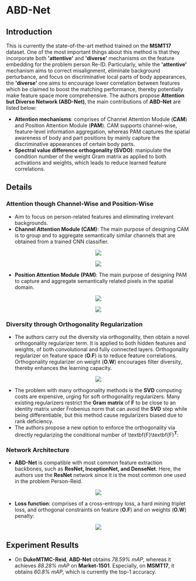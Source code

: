 # ABD-Net
## Introduction
This is currently the state-of-the-art method trained on the **MSMT17** dataset. One of the most important things about this method is that they incorporate both **'attentive'** and **'diverse'** mechanisms on the feature embedding for the problem person Re-ID. Particularly, while the **'attentive'** mechanism aims to correct misalignment, eliminate background perturbance, and focus on discriminative local parts of body appearances, the **'diverse'** one aims to encourage lower correlation between features which be claimed to boost the matching performance, thereby potentially make feature space more comprehensive. The authors propose **Attention but Diverse Network (ABD-Net)**, the main contributions of **ABD-Net** are listed below:
- **Attention mechanisms**: comprises of Channel Attention Module (**CAM**) and Position Attention Module (**PAM**). CAM supports channel-wise, feature-level information aggregation, whereas PAM captures the spatial awareness of body and part positions by mainly capture the discriminative appearances of certain body parts.
- **Spectral value difference orthogonality (SVDO)**: manipulate the condition number of the weight Gram matrix as applied to both activations and weights, which leads to reduce learned feature correlations.
## Details
### Attention though Channel-Wise and Position-Wise
- Aim to focus on person-related features and eliminating irrelevant backgrounds.
- **Channel Attention Module (CAM)**: The main purpose of designing CAM is to group and to aggregate semantically similar channels that are obtained from a trained CNN classifier. 

<p align="center">
  <img src="https://github.com/soloSquad1999/Person-ReID-paper-notes/blob/master/Network%20Approach/ABD-Net/cam_image.png" />
</p>
<p align="center">
  <img src="https://github.com/soloSquad1999/Person-ReID-paper-notes/blob/master/Network%20Approach/ABD-Net/cam_detail.png" />
</p>

- **Position Attention Module (PAM)**: The main purpose of designing PAM to capture and aggregate semantically related pixels in the spatial domain. 

<p align="center">
  <img src="https://github.com/soloSquad1999/Person-ReID-paper-notes/blob/master/Network%20Approach/ABD-Net/pam_image.png" />
</p>
<p align="center">
  <img src="https://github.com/soloSquad1999/Person-ReID-paper-notes/blob/master/Network%20Approach/ABD-Net/pam_detail.png" />
</p>

### Diversity through Orthogonality Regularization
- The authors carry out the diversity via orthogonality, then obtain a novel orthogonality regularizer term. It is applied to both hidden features and weights, of both convolutional and fully connected layers. Orthogonality regularizer on feature space (**O.F**) is to reduce feature correlations. Orthogonality regularizer on weight (**O.W**) encourages filter diversity, thereby enhances the learning capacity.

<p align="center">
  <img src="https://github.com/soloSquad1999/Person-ReID-paper-notes/blob/master/Network%20Approach/ABD-Net/reshape.png" />
</p>

- The problem with many orthogonality methods is the **SVD** computing costs are expensive, urging for soft orthogonality regularizers. Many existing regularizers restrict the **Gram matrix** of **F** to be close to an identity matrix under Frobenius norm that can avoid the **SVD** step while being differentiable, but this method cause regularizers biased due to rank deficiency.
- The authors propose a new option to enforce the orthogonality via directly regularizing the conditional number of \textbf{F}\textbf{F}$^\textbf{T}$:

### Network Architecture
- **ABD-Net** is compatible with most common feature extraction backbones, such as **ResNet, InceptionNet, and DenseNet**. Here, the authors use the **ResNet** network since it is the most common one used in the problem Person-Reid.

<p align="center">
  <img src="https://github.com/soloSquad1999/Person-ReID-paper-notes/blob/master/Network%20Approach/ABD-Net/network_architecture.png" />
</p>

- **Loss function**: comprises of a cross-entropy loss, a hard mining triplet loss, and orthogonal constraints on feature (**O.F**) and on weights (**O.W**) penalty: 

<p align="center">
  <img src="https://github.com/soloSquad1999/Person-ReID-paper-notes/blob/master/Network%20Approach/ABD-Net/loss_center.png" />
</p>

## Experiment Results
- On **DukeMTMC-Reid**, **ABD-Net** obtains *78.59% mAP*, whereas it achieves *88.28% mAP* on **Market-1501**. Especially, on **MSMT17**, it obtains *60.8% mAP*, which is currently the top-1 accuracy. 
